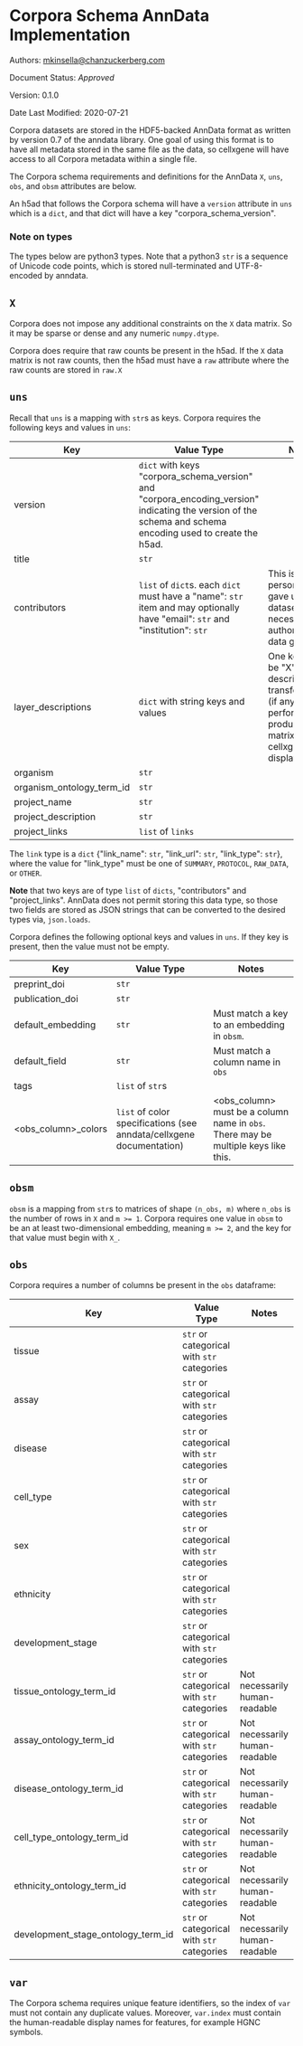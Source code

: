 # Corpora Schema AnnData Implementation

Authors: mkinsella@chanzuckerberg.com

Document Status: _Approved_

Version: 0.1.0

Date Last Modified: 2020-07-21

Corpora datasets are stored in the HDF5-backed AnnData format as written by version 0.7 of the anndata library. One
goal of using this format is to have all metadata stored in the same file as the data, so cellxgene will have access to
all Corpora metadata within a single file.

The Corpora schema requirements and definitions for the AnnData `X`, `uns`, `obs`, and `obsm` attributes are below.

An h5ad that follows the Corpora schema will have a `version` attribute in `uns` which is a `dict`, and that dict will
have a key "corpora_schema_version".

### Note on types
The types below are python3 types. Note that a python3 `str` is a sequence of Unicode code points, which is stored
null-terminated and UTF-8-encoded by anndata.


## `X`

Corpora does not impose any additional constraints on the `X` data matrix. So it may be sparse or dense and any
numeric `numpy.dtype`.

Corpora does require that raw counts be present in the h5ad. If the `X` data matrix is not raw counts, then the h5ad
must have a `raw` attribute where the raw counts are stored in `raw.X`

## `uns`

Recall that `uns` is a mapping with `str`s as keys. Corpora requires the following keys and values in `uns`:

**Key**|**Value Type**|**Notes**
-----|-----|-----
version|`dict` with keys "corpora_schema_version" and "corpora_encoding_version" indicating the version of the schema and schema encoding used to create the h5ad.
title|`str`|
contributors|`list` of `dict`s. each `dict` must have a "name": `str` item and may optionally have "email": `str` and "institution": `str`|This is the person who gave us the dataset, not necessarily the author or actual data generator.
layer\_descriptions|`dict` with string keys and values|One key must be "X" which describes the transformations (if any) performed to produce the X matrix cellxgene displays.
organism|`str`| 
organism\_ontology\_term\_id|`str`|
project\_name|`str`|
project\_description|`str`|
project\_links|`list` of `links`|

The `link` type is a `dict` {"link_name": `str`, "link_url": `str`, "link_type": `str`}, where the value for "link_type"
must be one of `SUMMARY`, `PROTOCOL`, `RAW_DATA`, or `OTHER`.

**Note** that two keys are of type `list` of `dicts`, "contributors" and "project_links". AnnData does not permit storing this
data type, so those two fields are stored as JSON strings that can be converted to the desired types via, `json.loads`.

Corpora defines the following optional keys and values in `uns`. If they key is present, then the value must not be empty.

**Key**|**Value Type**|**Notes**
-----|-----|-----
preprint\_doi|`str`|
publication\_doi|`str`|
default\_embedding|`str`|Must match a key to an embedding in `obsm`.
default\_field|`str`|Must match a column name in `obs`
tags|`list` of `str`s|
<obs\_column>\_colors|`list` of color specifications (see anndata/cellxgene documentation)|<obs\_column> must be a column name in `obs`. There may be multiple keys like this.


## `obsm`

`obsm` is a mapping from `str`s to matrices of shape `(n_obs, m)` where `n_obs` is the number of rows in `X` and `m >= 1`.
Corpora requires one value in `obsm` to be an at least two-dimensional embedding, meaning `m >= 2`, and the key for that
value must begin with `X_`.

## `obs`

Corpora requires a number of columns be present in the `obs` dataframe:

**Key**|**Value Type**|**Notes**
-----|-----|-----
tissue|`str` or categorical with `str` categories|
assay|`str` or categorical with `str` categories|
disease|`str` or categorical with `str` categories|
cell\_type|`str` or categorical with `str` categories|
sex|`str` or categorical with `str` categories|
ethnicity|`str` or categorical with `str` categories|
development\_stage|`str` or categorical with `str` categories|
tissue\_ontology\_term\_id|`str` or categorical with `str` categories|Not necessarily human-readable
assay\_ontology\_term\_id|`str` or categorical with `str` categories|Not necessarily human-readable
disease\_ontology\_term\_id|`str` or categorical with `str` categories|Not necessarily human-readable
cell\_type\_ontology\_term\_id|`str` or categorical with `str` categories|Not necessarily human-readable
ethnicity\_ontology\_term\_id|`str` or categorical with `str` categories|Not necessarily human-readable
development\_stage\_ontology\_term\_id|`str` or categorical with `str` categories|Not necessarily human-readable

## `var`

The Corpora schema requires unique feature identifiers, so the index of `var` must not contain any duplicate values.
Moreover, `var.index` must contain the human-readable display names for features, for example HGNC symbols.
